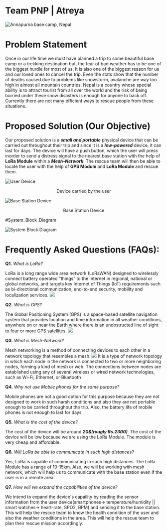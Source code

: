 # Team PNP | Atreya

![Annapurna base camp, Nepal](https://aidadventure.com/wp-content/uploads/2018/05/annapurna-base-camp-trek.jpg)

# Problem Statement

Once in our life time we must have planned a trip to some beautiful base camp or a trekking destination but, the fear of bad weather has to be one of the biggest hurdle for most of us. It is also one of the biggest reason for us and our loved ones to cancel the trip. Even the stats show that the number of deaths caused due to problems like snowstorm, avalanche are way too high in almost all mountain countries. Nepal is a country whose special ability is to attract tourist from all over the world and the risk of being burried under these snow disasters is enough for anyone to back off. Currently there are not many efficient ways to rescue people from these situations.

# Proposed Solution (**Our Objective**)
Our proposed solution is a ***small and portable*** physical device that can be carried out throughout their trip and since it is a ***low-powered*** device, it can last for days. The device will have a push button, which the user will press inorder to send a distress signal to the nearest base station with the help of **LoRa Module** within a ***Mesh-Network***. The rescue team will then be able to locate the user with the help of **GPS Module** and **LoRa Module** and rescue them.

![User Device](https://i.ibb.co/3RGmjgb/user.jpg)
<p align='center'>Device carried by the user</p>

![Base Station Device](https://i.ibb.co/G5K0410/base.jpg)
<p align='center'>Base Station Device</p>


#System_Block_Diagram

![System Block Diagram](https://i.ibb.co/G5K0410/base.jpg)



# Frequently Asked Questions (FAQs):

**Q1.** *What is LoRa?*

LoRa is a long range wide area network (LoRaWAN) designed to wirelessly connect battery operated “things” to the internet in regional, national or global networks, and targets key Internet of Things (IoT) requirements such as bi-directional communication, end-to-end security, mobility and localization services.
![](https://www.makerfabs.com/image/cache/makerfabs/SX1276%20LoRa%20Module%20915MHz%20RFM95/SX1276%20LoRa%20Module%20915MHz%20RFM95-1000x750.jpg)

**Q2.** *What is GPS?*

The Global Positioning System (GPS) is a space-based satellite navigation system that provides location and time information in all weather conditions, anywhere on or near the Earth where there is an unobstructed line of sight to four or more GPS satellites.
![](https://images.squarespace-cdn.com/content/v1/59b037304c0dbfb092fbe894/1561135682906-WWEYOIG7JWB7N7W2NKEE/neo6m_main.JPG?format=1500w)

**Q3.** *What is Mesh-Network?*

Mesh networking is a method of connecting devices to each other in a network topology that resembles a mesh. 
![](https://i.ytimg.com/vi/9d1qyeix2pk/maxresdefault.jpg)
It is a type of network topology in which each node in the network is connected to two or more neighboring nodes, forming a kind of mesh or web. The connections between nodes are established using any of several wireless or wired network technologies, such as Wi-Fi, Ethernet, or Bluetooth


**Q4.** *Why not use Mobile phones for the same purpose?*

Mobile phones are not a good option for this purpose because they are not designed to work in such harsh conditions and also they are not portable enough to be carried throughout the trip. Also, the battery life of mobile phones is not enough to last for days.

**Q5.** *What is the cost of the device?*

The cost of the device will be around ***20$(rougly Rs.2300)***. The cost of the device will be low because we are using the LoRa Module. The module is very cheap and affordable.

**Q6.** *Will LoRa be able to communicate in such high distances?*

Yes, LoRa is capable of communicating in such high distances. The LoRa Module has a range of 10-15km. Also, we will be working with mesh network, which will help us to communicate with the base station even if the user is in a remote area.

**Q7.** *How will we expand the capabilities of the device?*

We intend to expand the device's capaility by reading the sensor information from the user device(smartphones-> temperature/humidity || smart watches-> heart-rate, SPO2, BPM) and sending it to the base station. This will help the rescue team to know the health condition of the user and also the weather conditions in the area. This will help the rescue team to plan their rescue mission accordingly.